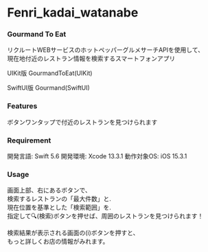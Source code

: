 # Fenri_kadai_watanabe

### Gourmand To Eat
 リクルートWEBサービスのホットペッパーグルメサーチAPIを使用して、    
 現在地付近のレストラン情報を検索するスマートフォンアプリ    
 
 UIKit版
 GourmandToEat(UIKit)
 
 SwiftUI版
 Gourmand(SwiftUI)
 
### Features
 
ボタンワンタップで付近のレストランを見つけられます
 
### Requirement
 
 開発言語: Swift 5.6
 開発環境: Xcode 13.3.1
 動作対象OS: iOS 15.3.1
 
### Usage
 
画面上部、右にあるボタンで、    
検索するレストランの「最大件数」と.   
現在位置を基準とした「検索範囲」を.   
指定して🔍(検索)ボタンを押せば、周囲のレストランを見つけられます！    

検索結果が表示される画面の(i)ボタンを押すと、    
もっと詳しくお店の情報がみれます。
